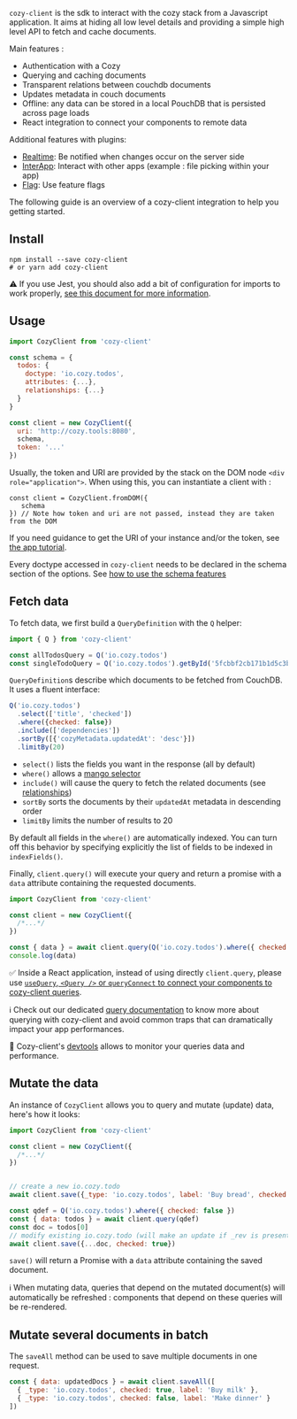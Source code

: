 `cozy-client` is the sdk to interact with the cozy stack from a Javascript application. It aims at hiding all low level details and providing a simple high level API to fetch and cache documents.

Main features :

- Authentication with a Cozy
- Querying and caching documents
- Transparent relations between couchdb documents
- Updates metadata in couch documents
- Offline: any data can be stored in a local PouchDB that is persisted across page loads
- React integration to connect your components to remote data

Additional features with plugins:

- [Realtime][cozy-realtime]: Be notified when changes occur on the server side
- [InterApp][cozy-interapp]: Interact with other apps (example : file picking within your app)
- [Flag][cozy-flags]: Use feature flags

The following guide is an overview of a cozy-client integration to help you getting started.

## Install

```
npm install --save cozy-client
# or yarn add cozy-client
```

⚠️ If you use Jest, you should also add a bit of configuration for imports to work properly,
[see this document for more information][entrypoints].

## Usage

```js
import CozyClient from 'cozy-client'

const schema = {
  todos: {
    doctype: 'io.cozy.todos',
    attributes: {...},
    relationships: {...}
  }
}

const client = new CozyClient({
  uri: 'http://cozy.tools:8080',
  schema,
  token: '...'
})
```

Usually, the token and URI are provided by the stack on the DOM node `<div role="application">`.
When using this, you can instantiate a client with :

```
const client = CozyClient.fromDOM({
   schema
}) // Note how token and uri are not passed, instead they are taken from the DOM
```

If you need guidance to get the URI of your instance and/or the token,
see [the app tutorial][app-tutorial].

Every doctype accessed in `cozy-client` needs to be declared in the schema section of the options.
See [how to use the schema features][schema]


## Fetch data

To fetch data, we first build a `QueryDefinition` with the `Q` helper:

```javascript
import { Q } from 'cozy-client'

const allTodosQuery = Q('io.cozy.todos')
const singleTodoQuery = Q('io.cozy.todos').getById('5fcbbf2cb171b1d5c3bc6df3d4affb32')
```

`QueryDefinition`s describe which documents to be fetched from CouchDB. It uses a fluent interface:

```javascript
Q('io.cozy.todos')
  .select(['title', 'checked'])
  .where({checked: false})
  .include(['dependencies'])
  .sortBy([{'cozyMetadata.updatedAt': 'desc'}])
  .limitBy(20)
```

- `select()` lists the fields you want in the response (all by default)
- `where()` allows a [mango selector][mango-selector]
- `include()` will cause the query to fetch the related documents (see [relationships][cozy-relationships])
- `sortBy` sorts the documents by their `updatedAt` metadata in descending order
- `limitBy` limits the number of results to 20

By default all fields in the `where()` are automatically indexed. You can turn off this behavior by specifying
explicitly the list of fields to be indexed in `indexFields()`.


Finally, `client.query()` will execute your query and return a promise with a `data` attribute containing the requested documents.

```javascript
import CozyClient from 'cozy-client'

const client = new CozyClient({
  /*...*/
})

const { data } = await client.query(Q('io.cozy.todos').where({ checked: false }))
console.log(data)
```

✅ Inside a React application, instead of using directly `client.query`, please use [`useQuery`, `<Query />` or `queryConnect`
to connect your components to cozy-client queries][react-integration].

ℹ️ Check out our dedicated [query documentation][query-documentation] to
know more about querying with cozy-client and avoid common traps that can dramatically impact your app performances.

🚀 Cozy-client's [devtools] allows to monitor your queries data and performance.

## Mutate the data

An instance of `CozyClient` allows you to query and mutate (update) data, here's how it looks:

```javascript
import CozyClient from 'cozy-client'

const client = new CozyClient({
  /*...*/
})


// create a new io.cozy.todo
await client.save({_type: 'io.cozy.todos', label: 'Buy bread', checked: false })

const qdef = Q('io.cozy.todos').where({ checked: false })
const { data: todos } = await client.query(qdef)
const doc = todos[0]
// modify existing io.cozy.todo (will make an update if _rev is present inside the doc)
await client.save({...doc, checked: true})
```

`save()` will return a Promise with a `data` attribute containing the saved document.

ℹ️ When mutating data, queries that depend on the mutated document(s) will automatically be refreshed : components
that depend on these queries will be re-rendered.

## Mutate several documents in batch

The `saveAll` method can be used to save multiple documents in one request.

```javascript
const { data: updatedDocs } = await client.saveAll([
  { _type: 'io.cozy.todos', checked: true, label: 'Buy milk' },
  { _type: 'io.cozy.todos', checked: false, label: 'Make dinner' }
])
```

[cozy-realtime]: https://docs.cozy.io/en/cozy-realtime/
[cozy-interapp]: https://github.com/cozy/cozy-libs/tree/master/packages/cozy-interapp
[cozy-flags]: https://docs.cozy.io/en/cozy-flags/
[entrypoints]: ./entrypoints.md
[app-tutorial]: https://docs.cozy.io/en/tutorials/app/#behind-the-magic
[schema]: https://docs.cozy.io/en/cozy-client/schema
[mango-selector]: http://docs.couchdb.org/en/latest/api/database/find.html#find-selectors
[cozy-relationships]: https://docs.cozy.io/en/cozy-doctypes/docs/#relationships
[react-integration]: ./react-integration.md
[query-documentation]: https://docs.cozy.io/en/tutorials/data/queries/
[devtools]: ./devtools.md
